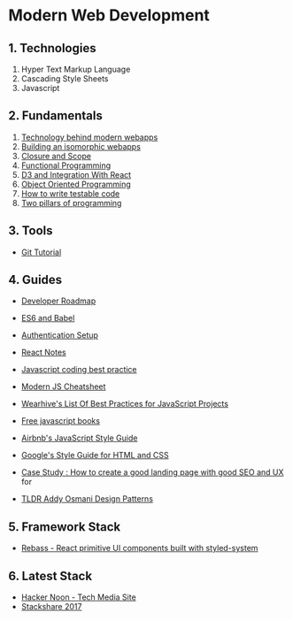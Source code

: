 # Modern Web Development

## 1. Technologies
1. Hyper Text Markup Language
2. Cascading Style Sheets
3. Javascript

## 2. Fundamentals
1. [Technology behind modern webapps](/fundamental/tech-behind-modern-webapps.md)
2. [Building an isomorphic webapps](/fundamental/isomorphic-webapp.md)
3. [Closure and Scope](/fundamental/scoping-and-closure-in-javascript.md)
4. [Functional Programming](/fundamental/functional-programming.md)
5. [D3 and Integration With React](/guides/d3-react-integration.md)
6. [Object Oriented Programming](/fundamental/object-oriented-programming.md)
7. [How to write testable code](http://misko.hevery.com/attachments/Guide-Writing%20Testable%20Code.pdf)
8. [Two pillars of programming](https://medium.com/javascript-scene/the-two-pillars-of-javascript-ee6f3281e7f3)

## 3. Tools
* [Git Tutorial](/guides/git-tutorial.md)

## 4. Guides
* [Developer Roadmap](https://github.com/kamranahmedse/developer-roadmap)
* [ES6 and Babel](/guides/es6-and-babel.md)
* [Authentication Setup](/guides/auth-setup.md)
* [React Notes](/guides/react-notes.md)

* [Javascript coding best practice](/guides/coding-best-practice.md)
* [Modern JS Cheatsheet](https://github.com/mbeaudru/modern-js-cheatsheet)
* [Wearhive's List Of Best Practices for JavaScript Projects](https://github.com/wearehive/project-guidelines#readme)
* [Free javascript books](https://jsbooks.revolunet.com/)
* [Airbnb's JavaScript Style Guide](https://github.com/airbnb/javascript)
* [Google's Style Guide for HTML and CSS](https://google.github.io/styleguide/htmlcssguide.html#ID_and_Class_Name_Delimiters)
* [Case Study : How to create a good landing page with good SEO and UX](https://docs.google.com/document/d/1ihmYy7mwGY7SuRix774VcDoYpRbvgZdmM1lapbiuv6g/edit) for 
* [TLDR Addy Osmani Design Patterns](https://github.com/karlpatrickespiritu/TLDR-Learning-JS-Design-Patterns-by-Addy-Osmani) 


## 5. Framework Stack
* [Rebass - React primitive UI components built with styled-system](https://rebassjs.org/)

## 6. Latest Stack
* [Hacker Noon - Tech Media Site](https://hackernoon.com/)
* [Stackshare 2017](https://stackshare.io/posts/top-developer-tools-2017)


